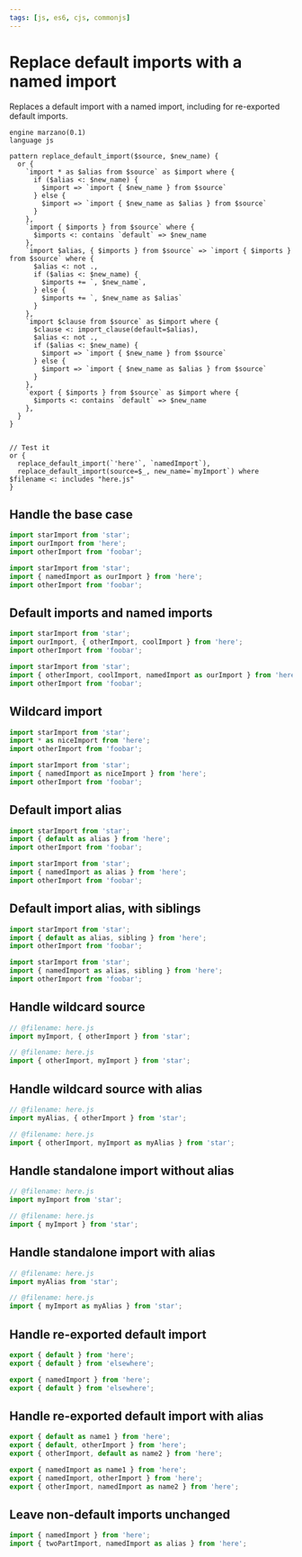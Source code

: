 ```yaml
---
tags: [js, es6, cjs, commonjs]
---
```


# Replace default imports with a named import

Replaces a default import with a named import, including for re-exported default imports.

```grit
engine marzano(0.1)
language js

pattern replace_default_import($source, $new_name) {
  or {
    `import * as $alias from $source` as $import where {
      if ($alias <: $new_name) {
        $import => `import { $new_name } from $source`
      } else {
        $import => `import { $new_name as $alias } from $source`
      }
    },
    `import { $imports } from $source` where {
      $imports <: contains `default` => $new_name
    },
    `import $alias, { $imports } from $source` => `import { $imports } from $source` where {
      $alias <: not .,
      if ($alias <: $new_name) {
        $imports += `, $new_name`,
      } else {
        $imports += `, $new_name as $alias`
      }
    },
    `import $clause from $source` as $import where {
      $clause <: import_clause(default=$alias),
      $alias <: not .,
      if ($alias <: $new_name) {
        $import => `import { $new_name } from $source`
      } else {
        $import => `import { $new_name as $alias } from $source`
      }
    },
    `export { $imports } from $source` as $import where {
      $imports <: contains `default` => $new_name
    },
  }
}


// Test it
or {
  replace_default_import(`'here'`, `namedImport`),
  replace_default_import(source=$_, new_name=`myImport`) where $filename <: includes "here.js"
}
```

## Handle the base case

```ts
import starImport from 'star';
import ourImport from 'here';
import otherImport from 'foobar';
```

```ts
import starImport from 'star';
import { namedImport as ourImport } from 'here';
import otherImport from 'foobar';
```

## Default imports and named imports

```ts
import starImport from 'star';
import ourImport, { otherImport, coolImport } from 'here';
import otherImport from 'foobar';
```

```ts
import starImport from 'star';
import { otherImport, coolImport, namedImport as ourImport } from 'here';
import otherImport from 'foobar';
```

## Wildcard import

```ts
import starImport from 'star';
import * as niceImport from 'here';
import otherImport from 'foobar';
```

```ts
import starImport from 'star';
import { namedImport as niceImport } from 'here';
import otherImport from 'foobar';
```

## Default import alias

```ts
import starImport from 'star';
import { default as alias } from 'here';
import otherImport from 'foobar';
```

```ts
import starImport from 'star';
import { namedImport as alias } from 'here';
import otherImport from 'foobar';
```

## Default import alias, with siblings

```ts
import starImport from 'star';
import { default as alias, sibling } from 'here';
import otherImport from 'foobar';
```

```ts
import starImport from 'star';
import { namedImport as alias, sibling } from 'here';
import otherImport from 'foobar';
```

## Handle wildcard source

```ts
// @filename: here.js
import myImport, { otherImport } from 'star';
```

```ts
// @filename: here.js
import { otherImport, myImport } from 'star';
```

## Handle wildcard source with alias

```ts
// @filename: here.js
import myAlias, { otherImport } from 'star';
```

```ts
// @filename: here.js
import { otherImport, myImport as myAlias } from 'star';
```

## Handle standalone import without alias

```ts
// @filename: here.js
import myImport from 'star';
```

```ts
// @filename: here.js
import { myImport } from 'star';
```

## Handle standalone import with alias

```ts
// @filename: here.js
import myAlias from 'star';
```

```ts
// @filename: here.js
import { myImport as myAlias } from 'star';
```

## Handle re-exported default import

```ts
export { default } from 'here';
export { default } from 'elsewhere';
```

```ts
export { namedImport } from 'here';
export { default } from 'elsewhere';
```

## Handle re-exported default import with alias

```ts
export { default as name1 } from 'here';
export { default, otherImport } from 'here';
export { otherImport, default as name2 } from 'here';
```

```ts
export { namedImport as name1 } from 'here';
export { namedImport, otherImport } from 'here';
export { otherImport, namedImport as name2 } from 'here';
```

## Leave non-default imports unchanged

```ts
import { namedImport } from 'here';
import { twoPartImport, namedImport as alias } from 'here';
```
